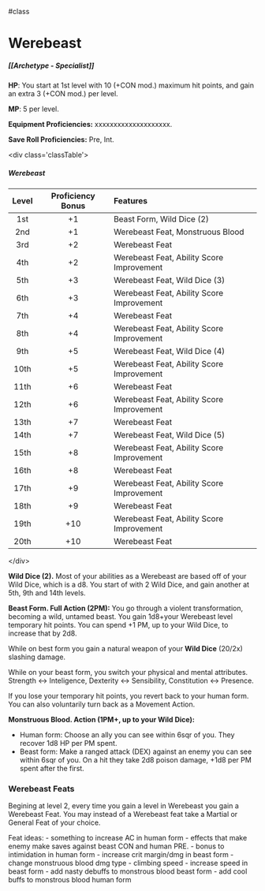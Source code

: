 #class
# Werebeast
##### [[Archetype - Specialist]]

**HP**: You start at 1st level with 10 (+CON mod.) maximum hit points, and gain an extra 3 (+CON mod.) per level.

**MP**: 5 per level.

**Equipment Proficiencies:** xxxxxxxxxxxxxxxxxxxx.

**Save Roll Proficiencies:** Pre, Int.

\<div class='classTable'>
##### Werebeast
| Level | Proficiency Bonus | Features                                  |
|:-----:|:-----------------:|:----------------------------------------- |
|  1st  |        +1         | Beast Form, Wild Dice (2)                                |
|  2nd  |        +1         | Werebeast Feat, Monstruous Blood          |
|  3rd  |        +2         | Werebeast Feat                            |
|  4th  |        +2         | Werebeast Feat, Ability Score Improvement |
|  5th  |        +3         | Werebeast Feat, Wild Dice (3)       |
|  6th  |        +3         | Werebeast Feat, Ability Score Improvement |
|  7th  |        +4         | Werebeast Feat                            |
|  8th  |        +4         | Werebeast Feat, Ability Score Improvement |
|  9th  |        +5         | Werebeast Feat, Wild Dice (4)       |
| 10th  |        +5         | Werebeast Feat, Ability Score Improvement |
| 11th  |        +6         | Werebeast Feat                            |
| 12th  |        +6         | Werebeast Feat, Ability Score Improvement |
| 13th  |        +7         | Werebeast Feat                            |
| 14th  |        +7         | Werebeast Feat, Wild Dice (5)       | 
| 15th  |        +8         | Werebeast Feat, Ability Score Improvement |
| 16th  |        +8         | Werebeast Feat                            |
| 17th  |        +9         | Werebeast Feat, Ability Score Improvement |
| 18th  |        +9         | Werebeast Feat                            |
| 19th  |        +10        | Werebeast Feat, Ability Score Improvement |
| 20th  |        +10        | Werebeast Feat                            |
\</div>

**Wild Dice (2).** Most of your abilities as a Werebeast are based off of your Wild Dice, which is a d8. You start of with 2 Wild Dice, and gain another at 5th, 9th and 14th levels.

**Beast Form. Full Action (2PM):** You go through a violent transformation, becoming a wild, untamed beast. You gain 1d8+your Werebeast level temporary hit points. You can spend +1 PM, up to your Wild Dice, to increase that by 2d8.

While on best form you gain a natural weapon of your **Wild Dice** (20/2x) slashing damage.

While on your beast form, you switch your physical and mental attributes. Strength <-> Inteligence, Dexterity <-> Sensibility, Constitution <-> Presence.

If you lose your temporary hit points, you revert back to your human form. You can also voluntarily turn back as a Movement Action.

**Monstruous Blood. Action (1PM+, up to your Wild Dice):** 
- Human form: Choose an ally you can see within 6sqr of you. They recover 1d8 HP per PM spent.
- Beast form: Make a ranged attack (DEX) against an enemy you can see within 6sqr of you. On a hit they take 2d8 poison damage, +1d8 per PM spent after the first.

### Werebeast Feats

Begining at level 2, every time you gain a level in Werebeast you gain a Werebeast Feat. You may instead of a Werebeast feat take a Martial or General Feat of your choice.

Feat ideas:
	- something to increase AC in human form
	- effects that make enemy make saves against beast CON and human PRE.
	- bonus to intimidation in human form
	- increase crit margin/dmg in beast form
	- change monstruous blood dmg type
	- climbing speed
	- increase speed in beast form
	- add nasty debuffs to monstrous blood beast form
	- add cool buffs to monstrous blood human form